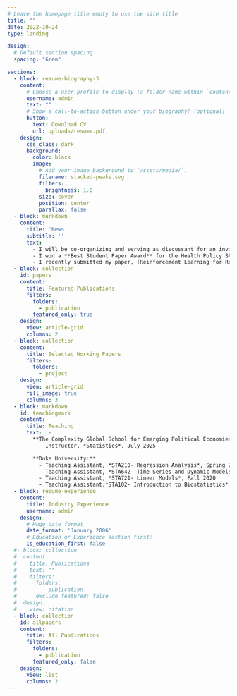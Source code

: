 ```yaml
---
# Leave the homepage title empty to use the site title
title: ""
date: 2022-10-24
type: landing

design:
  # Default section spacing
  spacing: "6rem"

sections:
  - block: resume-biography-3
    content:
      # Choose a user profile to display (a folder name within `content/authors/`)
      username: admin
      text: ""
      # Show a call-to-action button under your biography? (optional)
      button:
        text: Download CV
        url: uploads/resume.pdf
    design:
      css_class: dark
      background:
        color: black
        image:
          # Add your image background to `assets/media/`.
          filename: stacked-peaks.svg
          filters:
            brightness: 1.0
          size: cover
          position: center
          parallax: false
  - block: markdown
    content:
      title: 'News'
      subtitle: ''
      text: |-
        - I will be co-organizing and serving as discussant for an invited session entitled **"Study designs for social networks at different stages of the experimental process"** at JSM in August.
        - I won a **Best Student Paper Award** for the Health Policy Statistics Section for my paper, **"Reinforcement Learning for Respondent-Driven Sampling"**. I will be presenting on this work in the HPSS invited session at JSM in August.
        - I recently submitted my paper, [Reinforcement Learning for Respondent-Driven Sampling](https://arxiv.org/abs/2501.01505)
  - block: collection
    id: papers
    content:
      title: Featured Publications
      filters:
        folders:
          - publication
        featured_only: true
    design:
      view: article-grid
      columns: 2
  - block: collection
    content:
      title: Selected Working Papers
      filters:
        folders:
          - project
    design:
      view: article-grid
      fill_image: true
      columns: 3
  - block: markdown
    id: teachingmark
    content:
      title: Teaching
      text: |-
        **The Complexity Global School for Emerging Political Economies:**
          - Instructor, *Statistics*, July 2025

        **Duke University:**
          - Teaching Assistant, *STA210- Regression Analysis*, Spring 2024
          - Teaching Assistant, *STA642- Time Series and Dynamic Models*, Fall 2021
          - Teaching Assistant, *STA721- Linear Models*, Fall 2020
          - Teaching Assistant,*STA102- Introduction to Biostatistics*, Spring 2020
  - block: resume-experience
    content:
      title: Industry Experience
      username: admin
    design:
      # Hugo date format
      date_format: 'January 2006'
      # Education or Experience section first?
      is_education_first: false
  #- block: collection
  #  content:
  #    title: Publications
  #    text: ""
  #    filters:
  #      folders:
  #        - publication
  #      exclude_featured: false
  #  design:
  #    view: citation
  - block: collection
    id: allpapers
    content:
      title: All Publications
      filters:
        folders:
          - publication
        featured_only: false
    design:
      view: list
      columns: 2
---
```

